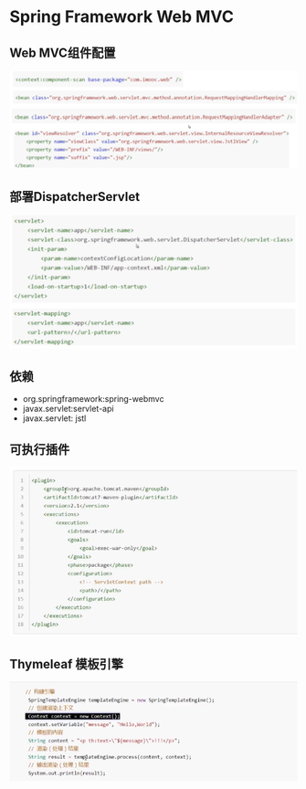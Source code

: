 # Spring Framework Web MVC

## Web MVC组件配置

![组件配置](Configure-Web-MVC.png)

## 部署DispatcherServlet
![部署Servlet](Configure-Servlet.png)

## 依赖
* org.springframework:spring-webmvc
* javax.servlet:servlet-api
* javax.servlet: jstl

## 可执行插件
![Maven Tomcat插件](Maven-Plugin-Tomcat.png)

## Thymeleaf 模板引擎
![Thymeleaf-API](./Thymeleaf-API.png)